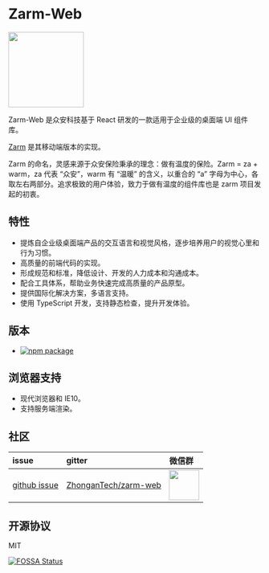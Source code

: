 # Zarm-Web

<img width="150" src="https://zarm.design/images/logo.732d9561.svg">

Zarm-Web 是众安科技基于 React 研发的一款适用于企业级的桌面端 UI 组件库。

[Zarm](https://github.com/ZhongAnTech/zarm) 是其移动端版本的实现。

Zarm 的命名，灵感来源于众安保险秉承的理念：做有温度的保险。Zarm = za + warm，za 代表 “众安”，warm 有 “温暖” 的含义，以重合的 “a” 字母为中心，各取左右两部分。追求极致的用户体验，致力于做有温度的组件库也是 zarm 项目发起的初衷。

## 特性

- 提炼自企业级桌面端产品的交互语言和视觉风格，逐步培养用户的视觉心里和行为习惯。
- 高质量的前端代码的实现。
- 形成规范和标准，降低设计、开发的人力成本和沟通成本。
- 配合工具体系，帮助业务快速完成高质量的产品原型。
- 提供国际化解决方案，多语言支持。
- 使用 TypeScript 开发，支持静态检查，提升开发体验。

## 版本

- [![npm package](https://img.shields.io/npm/v/zarm-web.svg)](https://www.npmjs.org/package/zarm-web)

## 浏览器支持

- 现代浏览器和 IE10。
- 支持服务端渲染。

## 社区

| issue                                                        | gitter                                                         | 微信群                                                               |
| :----------------------------------------------------------- | :------------------------------------------------------------- | :------------------------------------------------------------------- |
| [github issue](https://github.com/jeromeLin/zarm-web/issues) | [ZhonganTech/zarm-web](https://gitter.im/ZhonganTech/zarm-web) | <img src="https://cdn-health.zhongan.com/zarm/qr.jpeg" width="60" /> |

## 开源协议

MIT

[![FOSSA Status](https://app.fossa.io/api/projects/git%2Bgithub.com%2FJeromeLin%2Fzarm-web.svg?type=large)](https://app.fossa.io/projects/git%2Bgithub.com%2FJeromeLin%2Fzarm-web?ref=badge_large)
